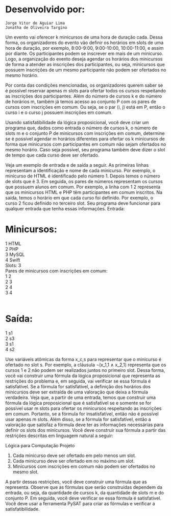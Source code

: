 # Desenvolvido por:

```
Jorge Vitor de Aguiar Lima
Jonatha de Oliveira Targino
```
Um evento vai oferecer k minicursos de uma hora de duração cada. Dessa forma, os organizadores do evento vão definir os horários em slots de uma hora de duração, por exemplo, 8:00-9:00, 9:00-10:00, 10:00-11:00, e assim por diante. Os participantes podem se inscrever em mais de um minicurso. Logo, a organização do evento deseja agendar os horários dos minicursos de forma a atender as inscrições dos participantes, ou seja, minicursos que possuem inscrições de um mesmo participante não podem ser ofertados no mesmo horário.

Por conta das condições mencionadas, os organizadores querem saber se é possível reservar apenas m slots para ofertar todos os cursos respeitando as inscrições dos participantes. Além do número de cursos k e do número de horários m, também já temos acesso ao conjunto P com os pares de cursos com inscrições em comum. Ou seja, se o par (i, j) está em P, então o curso i e o curso j possuem inscrições em comum.

Usando satisfatibilidade da lógica proposicional, você deve criar um programa que, dados como entrada o número de cursos k, o número de slots m e o conjunto P de minicursos com inscrições em comum, determine se é possível agendar m horários diferentes para ofertar os k minicursos de forma que minicursos com participantes em comum não sejam ofertados no mesmo horário. Caso seja possível, seu programa também deve dizer o slot de tempo que cada curso deve ser ofertado.

Veja um exemplo de entrada e de saída a seguir. As primeiras linhas representam a identificação e nome de cada minicurso. Por exemplo, o minicurso de HTML é identificado pelo número 1. Depois temos o número de slots que é 3. Em seguida, os pares de números representam os cursos que possuem alunos em comum. Por exemplo, a linha com 1 2 representa que os minicursos HTML e PHP têm participantes em comum inscritos. Na saída, temos o horário em que cada curso foi definido. Por exemplo, o curso 2 ficou definido no terceiro slot. Seu programa deve funcionar para qualquer entrada que tenha essas informações.
Entrada:
# Minicursos:<br>
1 HTML  <br>
2 PHP   <br>
3 MySQL   <br>
4 Swift   <br>
Slots: 3    <br>
Pares de minicursos com inscrições em comum:  <br>
1 2   <br>
2 3   <br>
2 4   <br>
3 4   <br>
<br>
# Saída: <br> 
1 s1    <br>
2 s3    <br>
3 s1    <br>
4 s2    <br>

Use variáveis atômicas da forma x_c,s para representar que o minicurso é ofertado no slot s. Por exemplo, a cláusula ¬(x_1,1 ∧ x_2,1) representa que os cursos 1 e 2 não podem ser realizados juntos no primeiro slot. Dessa forma, você vai construir uma fórmula da lógica proposicional que representa as restrições do problema e, em seguida, vai verificar se essa fórmula é satisfatível. Se a fórmula for satisfatível, a definição dos horários dos minicursos deve ser extraída de uma valoração que deixa a fórmula verdadeira. Veja que, a partir de uma entrada, temos que construir uma fórmula da lógica proposicional que é satisfatível se e somente se for possível usar m slots para ofertar os minicursos respeitando as inscrições em comum. Portanto, se a fórmula for insatisfatível, então não é possível usar apenas m slots. Além disso, se a fórmula for satisfatível, então a valoração que satisfaz a fórmula deve ter as informações necessárias para definir os slots dos minicursos. Você deve construir sua fórmula a partir das restrições descritas em linguagem natural a seguir:

Lógica para Computação Projeto

1. Cada minicurso deve ser ofertado em pelo menos um slot.
2. Cada minicurso deve ser ofertado em no máximo um slot.
3. Minicursos com inscrições em comum não podem ser ofertados no mesmo slot. <br>

A partir dessas restrições, você deve construir uma fórmula que as representa. Observe que as fórmulas que serão construídas dependem da entrada, ou seja, da quantidade de cursos k, da quantidade de slots m e do conjunto P. Em seguida, você deve verificar se essa fórmula é satisfatível. Você deve usar a ferramenta PySAT para criar as fórmulas e verificar a satisfatibilidade.
